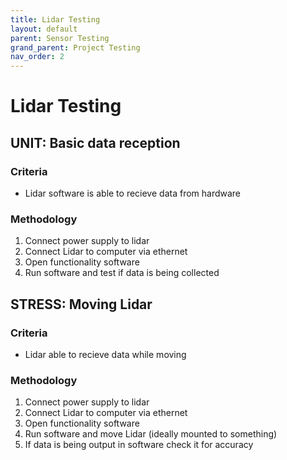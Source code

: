```yaml
---
title: Lidar Testing
layout: default
parent: Sensor Testing
grand_parent: Project Testing
nav_order: 2
---
```


# Lidar Testing

## UNIT: Basic data reception

### Criteria
- Lidar software is able to recieve data from hardware

### Methodology 
1. Connect power supply to lidar
2. Connect Lidar to computer via ethernet 
3. Open functionality software
4. Run software and test if data is being collected  


## STRESS: Moving Lidar

### Criteria
- Lidar able to recieve data while moving

### Methodology
1.  Connect power supply to lidar
2. Connect Lidar to computer via ethernet 
3. Open functionality software
4. Run software and move Lidar (ideally mounted to something)
5. If data is being output in software check it for accuracy

